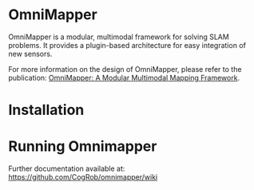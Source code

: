 OmniMapper
==========

OmniMapper is a modular, multimodal framework for solving SLAM problems. It provides a plugin-based architecture for easy integration of new sensors. 

For more information on the design of OmniMapper, please refer to the publication: [OmniMapper: A Modular Multimodal Mapping Framework](https://ieeexplore.ieee.org/document/6907122).


# Installation





# Running Omnimapper



Further documentation available at:
https://github.com/CogRob/omnimapper/wiki
